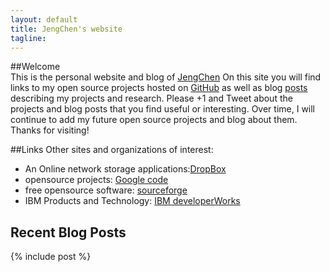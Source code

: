 ```yaml
---
layout: default
title: JengChen's website
tagline: 
---
```


##Welcome    
This is the personal website and blog of [JengChen](http://about.html)
On this site you will find links to my open source projects hosted on [GitHub](https://github.com/) as well as blog [posts](http://blog.html) describing my projects and research. Please +1 and Tweet about the projects and blog posts that you find useful or interesting.
Over time, I will continue to add my future open source projects and blog about them. Thanks for visiting!

##Links
Other sites and organizations of interest:

  - An Online network storage applications:[DropBox](http://db.tt/RycPvMhJ)
  - opensource projects: [Google code](https://code.google.com)
  - free opensource software: [sourceforge](http://sourceforge.net/)
  - IBM Products and Technology: [IBM developerWorks](https://www.ibm.com/developerworks/cn/)

## Recent Blog Posts
{% include post %}
